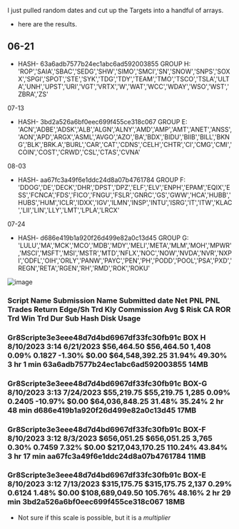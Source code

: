 I just pulled random dates and cut up the Targets into a handful of arrays.
- here are the results.

## 06-21

* HASH-	63a6adb7577b24ec1abc6ad592003855
GROUP H: 'ROP','SAIA','SBAC','SEDG','SHW','SIMO','SMCI','SN','SNOW','SNPS','SOXX','SPGI','SPOT','STE','SYK','TDG','TDY','TEAM','TMO','TSCO','TSLA','ULTA','UNH','UPST','URI','VGT','VRTX','W','WAT','WCC','WDAY','WSO','WST','ZBRA','ZS'
    
07-13
* HASH-	3bd2a526a6bf0eec699f455ce318c067
GROUP E: 'ACN','ADBE','ADSK','ALB','ALGN','ALNY','AMD','AMP','AMT','ANET','ANSS','AON','APD','ARGX','ASML','AVGO','AZO','BA','BDX','BIDU','BIIB','BILL','BKNG','BLK','BRK.A','BURL','CAR','CAT','CDNS','CELH','CHTR','CI','CMG','CMI','COIN','COST','CRWD','CSL','CTAS','CVNA'

08-03
* HASH-	aa67fc3a49f6e1ddc24d8a07b4761784
GROUP F: 'DDOG','DE','DECK','DHR','DPST','DPZ','ELF','ELV','ENPH','EPAM','EQIX','ESS','FCNCA','FDS','FICO','FNGU','FSLR','GNRC','GS','GWW','HCA','HUBB','HUBS','HUM','ICLR','IDXX','IGV','ILMN','INSP','INTU','ISRG','IT','ITW','KLAC','LII','LIN','LLY','LMT','LPLA','LRCX'

07-24
* HASH-	d686e419b1a920f26d499e82a0c13d45
GROUP G: 'LULU','MA','MCK','MCO','MDB','MDY','MELI','META','MLM','MOH','MPWR','MSCI','MSFT','MSI','MSTR','MTD','NFLX','NOC','NOW','NVDA','NVR','NXPI','ODFL','OIH','ORLY','PANW','PAYC','PEN','PH','PODD','POOL','PSA','PXD','REGN','RETA','RGEN','RH','RMD','ROK','ROKU'


![image](https://github.com/bdincerTrader/Fauconberg1/assets/127531384/961a873f-a58b-4887-9345-0009b504a29b)
   
### Script Name	Submission Name	Submitted	date	Net PNL	PNL	Trades	Return	Edge/Sh	Trd Kly	Commission	Avg $ Risk	CA ROR	Trd Win	Trd Dur	Sub Hash	Disk Usage
### Gr8Scripte3e3eee48d7d4bd6967df33fc30fb91c	BOX H	8/10/2023 3:14	6/21/2023	$56,464.50 	$56,464.50 	1,408	0.09%	0.1827	-1.30%	$0.00 	$64,548,392.25 	31.94%	49.30%	3 hr 1 min	63a6adb7577b24ec1abc6ad592003855	14MB
### Gr8Scripte3e3eee48d7d4bd6967df33fc30fb91c	BOX-G	8/10/2023 3:13	7/24/2023	$55,219.75 	$55,219.75 	1,285	0.09%	0.2405	-10.97%	$0.00 	$64,036,848.25 	31.48%	35.24%	2 hr 48 min	d686e419b1a920f26d499e82a0c13d45	17MB
### Gr8Scripte3e3eee48d7d4bd6967df33fc30fb91c	BOX-F	8/10/2023 3:12	8/3/2023	$656,051.25 	$656,051.25 	3,765	0.30%	0.7459	7.32%	$0.00 	$217,043,170.25 	110.24%	43.84%	3 hr 17 min	aa67fc3a49f6e1ddc24d8a07b4761784	11MB
### Gr8Scripte3e3eee48d7d4bd6967df33fc30fb91c	BOX-E	8/10/2023 3:12	7/13/2023	$315,175.75 	$315,175.75 	2,137	0.29%	0.6124	1.48%	$0.00 	$108,689,049.50 	105.76%	48.16%	2 hr 29 min	3bd2a526a6bf0eec699f455ce318c067	18MB
   
- Not sure if this scale is possible, but it is a *multiplier*
